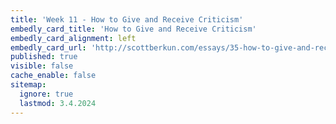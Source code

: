 ```yaml
---
title: 'Week 11 - How to Give and Receive Criticism'
embedly_card_title: 'How to Give and Receive Criticism'
embedly_card_alignment: left
embedly_card_url: 'http://scottberkun.com/essays/35-how-to-give-and-receive-criticism/'
published: true
visible: false
cache_enable: false
sitemap:
  ignore: true
  lastmod: 3.4.2024
---
```

